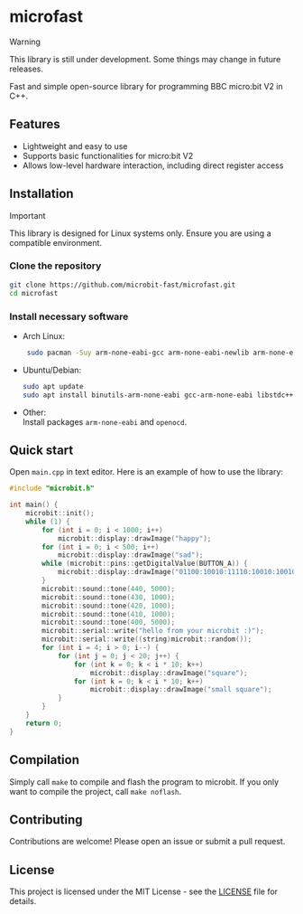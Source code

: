 # microfast

> [!WARNING]
> This library is still under development. Some things may change in future releases.

Fast and simple open-source library for programming BBC micro:bit V2 in C++.

## Features

- Lightweight and easy to use
- Supports basic functionalities for micro:bit V2
- Allows low-level hardware interaction, including direct register access

## Installation

> [!IMPORTANT]
> This library is designed for Linux systems only. Ensure you are using a compatible environment.

### Clone the repository

```bash
git clone https://github.com/microbit-fast/microfast.git
cd microfast
```
### Install necessary software

- Arch Linux:
    ```bash
     sudo pacman -Suy arm-none-eabi-gcc arm-none-eabi-newlib arm-none-eabi-binutils openocd
     ```
- Ubuntu/Debian:
    ```bash
    sudo apt update
    sudo apt install binutils-arm-none-eabi gcc-arm-none-eabi libstdc++-arm-none-eabi-newlib 
    ```
- Other:  
    Install packages `arm-none-eabi` and `openocd`.

## Quick start

Open `main.cpp` in text editor. Here is an example of how to use the library:

```cpp
#include "microbit.h"                                                        // include the library 

int main() {
    microbit::init();                                                        // initialize the library
    while (1) {                                                              // main loop
        for (int i = 0; i < 1000; i++)                                       // loop for delay
            microbit::display::drawImage("happy");                           // draw smile on display
        for (int i = 0; i < 500; i++)
            microbit::display::drawImage("sad");
        while (microbit::pins::getDigitalValue(BUTTON_A)) {                  // while not button A pressed 
            microbit::display::drawImage("01100:10010:11110:10010:10010");   // draw "A" on display
        }
        microbit::sound::tone(440, 5000);                                    // play some tones
        microbit::sound::tone(430, 1000);
        microbit::sound::tone(420, 1000);
        microbit::sound::tone(410, 1000);
        microbit::sound::tone(400, 5000);
        microbit::serial::write("hello from your microbit :)");              // write string to the serial
        microbit::serial::write((string)microbit::random());                 // write random number to the serial
        for (int i = 4; i > 0; i--) {                                        // demonstrate how fast is it
            for (int j = 0; j < 20; j++) {
                for (int k = 0; k < i * 10; k++)
                    microbit::display::drawImage("square");
                for (int k = 0; k < i * 10; k++)
                    microbit::display::drawImage("small square");
            }
        }
    }
    return 0;
}
```

## Compilation
Simply call `make` to compile and flash the program to microbit. If you only want to compile the project, call `make noflash`.

## Contributing
Contributions are welcome! Please open an issue or submit a pull request.

## License
This project is licensed under the MIT License - see the [LICENSE](LICENSE) file for details.
